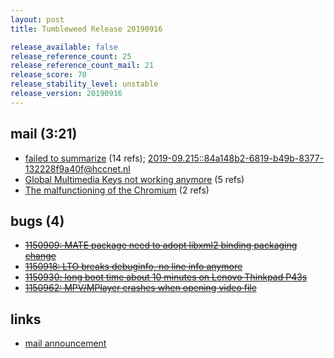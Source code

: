 ```yaml
---
layout: post
title: Tumbleweed Release 20190916

release_available: false
release_reference_count: 25
release_reference_count_mail: 21
release_score: 70
release_stability_level: unstable
release_version: 20190916
---
```


## mail (3:21)

- [failed to summarize](https://lists.opensuse.org/opensuse-factory/2019-09/msg00151.html) (14 refs); [2019-09.215::<84a148b2-6819-b49b-8377-132228f9a40f@hccnet.nl>](https://lists.opensuse.org/opensuse-factory/2019-09/msg00215.html)
- [Global Multimedia Keys not working anymore](https://lists.opensuse.org/opensuse-factory/2019-09/msg00219.html) (5 refs)
- [The malfunctioning of the Chromium](https://lists.opensuse.org/opensuse-factory/2019-09/msg00149.html) (2 refs)

## bugs (4)

<!--more-->

- ~~[1150909: MATE package need to adopt libxml2 binding packaging change](https://bugzilla.opensuse.org/show_bug.cgi?id=1150909)~~
- ~~[1150918: LTO breaks debuginfo, no line info anymore](https://bugzilla.opensuse.org/show_bug.cgi?id=1150918)~~
- ~~[1150930: long boot time about 10 minutes on Lenovo Thinkpad P43s](https://bugzilla.opensuse.org/show_bug.cgi?id=1150930)~~
- ~~[1150962: MPV/MPlayer crashes when opening video file](https://bugzilla.opensuse.org/show_bug.cgi?id=1150962)~~



## links

- [mail announcement](https://lists.opensuse.org/opensuse-factory/2019-09/msg00148.html)
